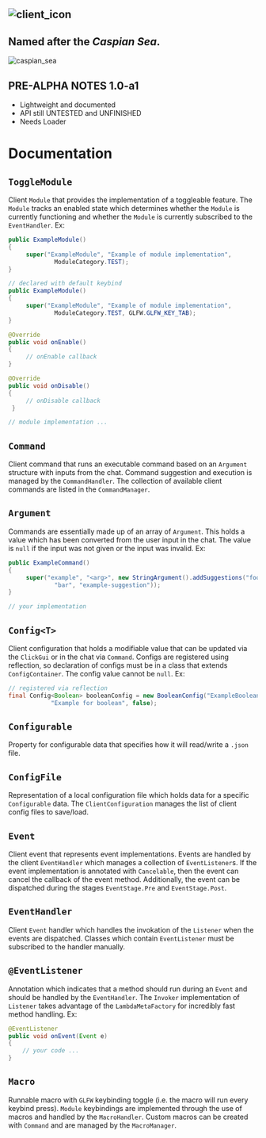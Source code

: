 ![client_icon](https://user-images.githubusercontent.com/68214996/234265902-66670530-e680-4147-9e69-bae2029986c3.png)
---
## Named after the ***Caspian Sea***.
![caspian_sea](https://user-images.githubusercontent.com/68214996/233989780-8754884f-f678-4260-83fd-59fcf294edd2.png)
## PRE-ALPHA NOTES 1.0-a1
- Lightweight and documented
- API still UNTESTED and UNFINISHED
- Needs Loader

# Documentation
## `ToggleModule`
Client `Module` that provides the implementation of a toggleable feature.
The `Module` tracks an enabled state which determines whether the `Module`
is currently functioning and whether the `Module` is currently subscribed
to the `EventHandler`.
Ex:
``` java
public ExampleModule()
{
     super("ExampleModule", "Example of module implementation",
             ModuleCategory.TEST);
}

// declared with default keybind
public ExampleModule()
{
     super("ExampleModule", "Example of module implementation",
             ModuleCategory.TEST, GLFW.GLFW_KEY_TAB);
}

@Override
public void onEnable()
{
     // onEnable callback
}

@Override
public void onDisable()
{
     // onDisable callback 
 }

// module implementation ...
```

## `Command`
Client command that runs an executable command based on an `Argument` 
structure with inputs from the chat. Command suggestion and execution is 
managed by the `CommandHandler`. The collection of available client commands 
are listed in the `CommandManager`.

## `Argument`
Commands are essentially made up of an array of `Argument`. This holds a value
which has been converted from the user input in the chat. The value is `null` 
if the input was not given or the input was invalid. Ex:
```java
public ExampleCommand()
{
     super("example", "<arg>", new StringArgument().addSuggestions("foo",
             "bar", "example-suggestion"));
}

// your implementation
```

## `Config<T>`
Client configuration that holds a modifiable value that can be updated via 
the `ClickGui` or in the chat via `Command`. Configs are registered using
reflection, so declaration of configs must be in a class that extends 
`ConfigContainer`. The config value cannot be `null`. Ex:
```java
// registered via reflection
final Config<Boolean> booleanConfig = new BooleanConfig("ExampleBoolean", 
            "Example for boolean", false);
```

## `Configurable`
Property for configurable data that specifies how it will read/write a `.json` 
file. 

## `ConfigFile`
Representation of a local configuration file which holds data for a specific 
`Configurable` data. The `ClientConfiguration` manages the list of client 
config files to save/load.

## `Event`
Client event that represents event implementations. Events are handled by 
the client `EventHandler` which manages a collection of `EventListener`s. If 
the event implementation is annotated with `Cancelable`, then the event can 
cancel the callback of the event method. Additionally, the event can be 
dispatched during the stages `EventStage.Pre` and `EventStage.Post`.

## `EventHandler`
Client `Event` handler which handles the invokation of the `Listener` when 
the events are dispatched. Classes which contain `EventListener` must be 
subscribed to the handler manually.

## `@EventListener`
Annotation which indicates that a method should run during an `Event` and 
should be handled by the `EventHandler`. The `Invoker` implementation of 
`Listener` takes advantage of the `LambdaMetaFactory` for incredibly fast 
method handling. Ex:
```java
@EventListener
public void onEvent(Event e)
{
    // your code ...
}
```

## `Macro`
Runnable macro with `GLFW` keybinding toggle (i.e. the macro will run every 
keybind press). `Module` keybindings are implemented through the use of 
macros  and handled by the `MacroHandler`. Custom macros can be created with 
`Command` and are managed by the `MacroManager`.

